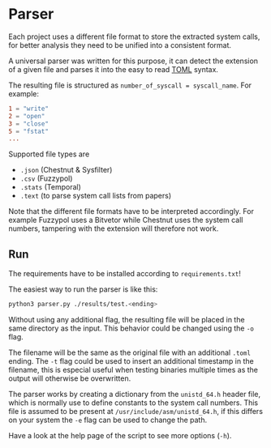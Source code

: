 # Parser
Each project uses a different file format to store the extracted system calls, for better analysis they need to be unified into a consistent format.

A universal parser was written for this purpose, it can detect the extension of a given file and parses it into the easy to read [TOML](https://toml.io/en/) syntax.

The resulting file is structured as `number_of_syscall = syscall_name`.
For example:

```toml
1 = "write"
2 = "open"
3 = "close"
5 = "fstat"
...
```

Supported file types are
- `.json` (Chestnut & Sysfilter)
- `.csv` (Fuzzypol)
- `.stats` (Temporal)
- `.text` (to parse system call lists from papers)

Note that the different file formats have to be interpreted accordingly. For example Fuzzypol uses a Bitvetor while Chestnut uses the system call numbers, tampering with the extension will therefore not work.

## Run
The requirements have to be installed according to `requirements.txt`!

The easiest way to run the parser is like this:
```bash
python3 parser.py ./results/test.<ending>
```

Without using any additional flag, the resulting file will be placed in the same directory as the input. This behavior could be changed using the `-o` flag.

The filename will be the same as the original file with an additional `.toml` ending. The `-t` flag could be used to insert an additional timestamp in the filename, this is especial useful when testing binaries multiple times as the output will otherwise be overwritten.

The parser works by creating a dictionary from the `unistd_64.h` header file, which is normally use to define constants to the system call numbers. This file is assumed to be present at `/usr/include/asm/unistd_64.h`, if this differs on your system the `-e` flag can be used to change the path.

Have a look at the help page of the script to see more options (`-h`).
